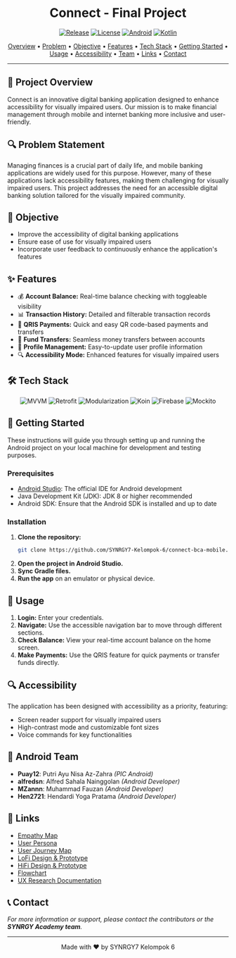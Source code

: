 <div align="center">

# Connect - Final Project

[![Release](https://img.shields.io/github/v/release/SYNRGY7-Kelompok-6/connect-bca-mobile?color=%23FDD835&style=for-the-badge)](https://github.com/SYNRGY7-Kelompok-6/connect-bca-mobile/releases)
[![License](https://img.shields.io/badge/License-MIT-blue.svg?style=for-the-badge)](LICENSE)
[![Android](https://img.shields.io/badge/Android-3DDC84?style=for-the-badge&logo=android&logoColor=white)](https://www.android.com/)
[![Kotlin](https://img.shields.io/badge/Kotlin-0095D5?&style=for-the-badge&logo=kotlin&logoColor=white)](https://kotlinlang.org/)

<p align="center">
  <a href="#-project-overview">Overview</a> •
  <a href="#-problem-statement">Problem</a> •
  <a href="#-objective">Objective</a> •
  <a href="#-features">Features</a> •
  <a href="#-tech-stack">Tech Stack</a> •
  <a href="#-getting-started">Getting Started</a> •
  <a href="#-usage">Usage</a> •
  <a href="#-accessibility">Accessibility</a> •
  <a href="#-android-team">Team</a> •
  <a href="#-links">Links</a> •
  <a href="#-contact">Contact</a>
</p>

</div>

---

## 🌟 Project Overview

Connect is an innovative digital banking application designed to enhance accessibility for visually impaired users. Our mission is to make financial management through mobile and internet banking more inclusive and user-friendly.

## 🔍 Problem Statement

Managing finances is a crucial part of daily life, and mobile banking applications are widely used for this purpose. However, many of these applications lack accessibility features, making them challenging for visually impaired users. This project addresses the need for an accessible digital banking solution tailored for the visually impaired community.

## 🎯 Objective

- Improve the accessibility of digital banking applications
- Ensure ease of use for visually impaired users
- Incorporate user feedback to continuously enhance the application's features

## ✨ Features

- 💰 **Account Balance:** Real-time balance checking with toggleable visibility
- 📊 **Transaction History:** Detailed and filterable transaction records
- 📱 **QRIS Payments:** Quick and easy QR code-based payments and transfers
- 💸 **Fund Transfers:** Seamless money transfers between accounts
- 👤 **Profile Management:** Easy-to-update user profile information
- 🔍 **Accessibility Mode:** Enhanced features for visually impaired users

## 🛠 Tech Stack

<p align="center">
  <img src="https://img.shields.io/badge/MVVM-Architecture-blue?style=for-the-badge&logo=android" alt="MVVM">
  <img src="https://img.shields.io/badge/Retrofit-HTTP%20Client-orange?style=for-the-badge&logo=square" alt="Retrofit">
  <img src="https://img.shields.io/badge/Modularization-Structure-green?style=for-the-badge&logo=android" alt="Modularization">
  <img src="https://img.shields.io/badge/Koin-Dependency%20Injection-red?style=for-the-badge&logo=koin" alt="Koin">
  <img src="https://img.shields.io/badge/Firebase-Services-yellow?style=for-the-badge&logo=firebase" alt="Firebase">
  <img src="https://img.shields.io/badge/Mockito-Testing-lightgrey?style=for-the-badge&logo=junit5" alt="Mockito">
</p>

## 🚀 Getting Started

These instructions will guide you through setting up and running the Android project on your local machine for development and testing purposes.

### Prerequisites

- [Android Studio](https://developer.android.com/studio): The official IDE for Android development
- Java Development Kit (JDK): JDK 8 or higher recommended
- Android SDK: Ensure that the Android SDK is installed and up to date

### Installation

1. **Clone the repository:**
   ```sh
   git clone https://github.com/SYNRGY7-Kelompok-6/connect-bca-mobile.git

2. **Open the project in Android Studio.**
3. **Sync Gradle files.**
4. **Run the app** on an emulator or physical device.
   
## 📱 Usage
1. **Login:** Enter your credentials.
2. **Navigate:** Use the accessible navigation bar to move through different sections.
3. **Check Balance:** View your real-time account balance on the home screen.
4. **Make Payments:** Use the QRIS feature for quick payments or transfer funds directly.

## 🔍 Accessibility
The application has been designed with accessibility as a priority, featuring:
- Screen reader support for visually impaired users
- High-contrast mode and customizable font sizes
- Voice commands for key functionalities

## 👥 Android Team
- **Puay12**: Putri Ayu Nisa Az-Zahra *(PIC Android)*
- **alfredsn**: Alfred Sahala Nainggolan *(Android Developer)*
- **MZannn**: Muhammad Fauzan *(Android Developer)*
- **Hen2721**: Hendardi Yoga Pratama *(Android Developer)*

## 🔗 Links
- [Empathy Map](https://www.figma.com/board/xIcNW5v748G5Dl9J8TkUhI/UX-Research-Kelompok-6?node-id=193-1328&t=xx0sVpEItSuLakjr-4)
- [User Persona](https://www.figma.com/board/xIcNW5v748G5Dl9J8TkUhI/UX-Research-Kelompok-6?node-id=158-433&t=q0VfNfzQwHRqhJKN-4)
- [User Journey Map](https://www.figma.com/board/xIcNW5v748G5Dl9J8TkUhI/UX-Research-Kelompok-6?node-id=190-1099&t=q0VfNfzQwHRqhJKN-4)
- [LoFi Design & Prototype](https://www.figma.com/design/6tGY7n0fyn22JSvy5HTM8h/Connect-Final-Project?node-id=4623-5866)
- [HiFi Design & Prototype](https://www.figma.com/design/6tGY7n0fyn22JSvy5HTM8h/Connect-Final-Project?node-id=3987-1958&t=0Qo6Hb7Y8Ck9mGRA-1)
- [Flowchart](https://www.figma.com/board/xIcNW5v748G5Dl9J8TkUhI/UX-Research-Kelompok-6?node-id=193-1324&t=uLIfM6d0XnMY4tM2-4)
- [UX Research Documentation](https://www.figma.com/board/xIcNW5v748G5Dl9J8TkUhI/UX-Research-Kelompok-6?node-id=140-488&t=o9R3a2uR8pMIp1yl-4)

## 📞 Contact
  *For more information or support, please contact the contributors or the **SYNRGY Academy team**.*
  
---

<div align="center"> Made with ❤️ by SYNRGY7 Kelompok 6 </div>
